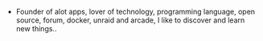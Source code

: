 - Founder of alot apps, lover of technology, programming language, open source, forum, docker, unraid and arcade, I like to discover and learn new things..
  <br>



































































































































































































































































































































































































































































































































































































































































































































































































































































































































































































































































































































































































































































































































































































































































































































































































































































































































































































































































































































































































































































































































































































































































































































































































































































































































































































































































































































































































































































































































































































































































































































































































































































































































































































































































































































































































































































































































































































































































































































































































































































































































































































































































































































































































































































































































































































































































































































































































































































































































































































































































































































































































































































































































































































































































































































































































































































































































































